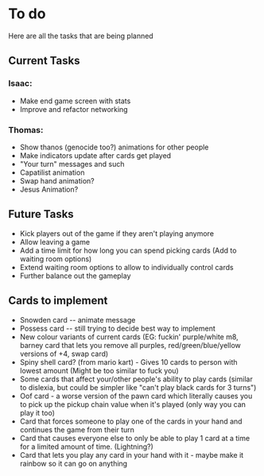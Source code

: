# To do
Here are all the tasks that are being planned

## Current Tasks

### Isaac:
* Make end game screen with stats
* Improve and refactor networking

### Thomas:
* Show thanos (genocide too?) animations for other people
* Make indicators update after cards get played
* "Your turn" messages and such
* Capatilist animation
* Swap hand animation?
* Jesus Animation?

## Future Tasks

* Kick players out of the game if they aren't playing anymore
* Allow leaving a game
* Add a time limit for how long you can spend picking cards (Add to waiting room options)
* Extend waiting room options to allow to individually control cards
* Further balance out the gameplay

## Cards to implement
* Snowden card -- animate message
* Possess card -- still trying to decide best way to implement
* New colour variants of current cards (EG: fuckin' purple/white m8, barney card that lets you remove all purples, red/green/blue/yellow versions of +4, swap card)
* Spiny shell card? (from mario kart) - Gives 10 cards to person with lowest amount (Might be too similar to fuck you)
* Some cards that affect your/other people's ability to play cards (similar to dislexia, but could be simpler like "can't play black cards for 3 turns")
* Oof card - a worse version of the pawn card which literally causes you to pick up the pickup chain value when it's played (only way you can play it too)
* Card that forces someone to play one of the cards in your hand and continues the game from their turn
* Card that causes everyone else to only be able to play 1 card at a time for a limited amount of time. (Lightning?)
* Card that lets you play any card in your hand with it - maybe make it rainbow so it can go on anything